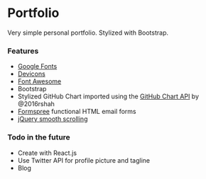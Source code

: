 # Portfolio

Very simple personal portfolio. Stylized with Bootstrap.

### Features

- [Google Fonts](https://fonts.google.com/specimen/Didact+Gothic?selection.family=Didact+Gothic)
- [Devicons](https://github.com/konpa/devicon)
- [Font Awesome](http://fontawesome.io/)
- Bootstrap
- Stylized GitHub Chart imported using the [GitHub Chart API](https://github.com/2016rshah/githubchart-api) by @2016rshah
- [Formspree](https://formspree.io/) functional HTML email forms
- [jQuery smooth scrolling](https://gist.github.com/omurphy27/3b56f49f5054a250dbb2)

### Todo in the future

- Create with React.js
- Use Twitter API for profile picture and tagline
- Blog 
